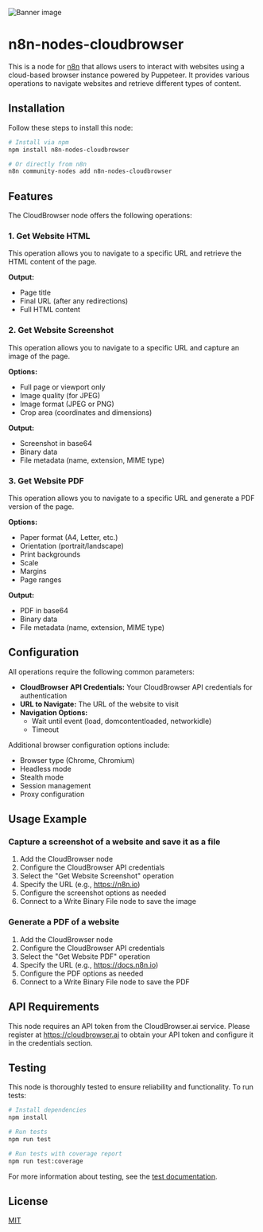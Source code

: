 ![Banner image](https://user-images.githubusercontent.com/10284570/173569848-c624317f-42b1-45a6-ab09-f0ea3c247648.png)

# n8n-nodes-cloudbrowser

This is a node for [n8n](https://n8n.io/) that allows users to interact with websites using a cloud-based browser instance powered by Puppeteer. It provides various operations to navigate websites and retrieve different types of content.

## Installation

Follow these steps to install this node:

```bash
# Install via npm
npm install n8n-nodes-cloudbrowser

# Or directly from n8n
n8n community-nodes add n8n-nodes-cloudbrowser
```

## Features

The CloudBrowser node offers the following operations:

### 1. Get Website HTML

This operation allows you to navigate to a specific URL and retrieve the HTML content of the page.

**Output:**
- Page title
- Final URL (after any redirections)
- Full HTML content

### 2. Get Website Screenshot

This operation allows you to navigate to a specific URL and capture an image of the page.

**Options:**
- Full page or viewport only
- Image quality (for JPEG)
- Image format (JPEG or PNG)
- Crop area (coordinates and dimensions)

**Output:**
- Screenshot in base64
- Binary data
- File metadata (name, extension, MIME type)

### 3. Get Website PDF

This operation allows you to navigate to a specific URL and generate a PDF version of the page.

**Options:**
- Paper format (A4, Letter, etc.)
- Orientation (portrait/landscape)
- Print backgrounds
- Scale
- Margins
- Page ranges

**Output:**
- PDF in base64
- Binary data
- File metadata (name, extension, MIME type)

## Configuration

All operations require the following common parameters:

- **CloudBrowser API Credentials:** Your CloudBrowser API credentials for authentication
- **URL to Navigate:** The URL of the website to visit
- **Navigation Options:**
  - Wait until event (load, domcontentloaded, networkidle)
  - Timeout

Additional browser configuration options include:
- Browser type (Chrome, Chromium)
- Headless mode
- Stealth mode
- Session management
- Proxy configuration

## Usage Example

### Capture a screenshot of a website and save it as a file

1. Add the CloudBrowser node
2. Configure the CloudBrowser API credentials
3. Select the "Get Website Screenshot" operation
4. Specify the URL (e.g., https://n8n.io)
5. Configure the screenshot options as needed
6. Connect to a Write Binary File node to save the image

### Generate a PDF of a website

1. Add the CloudBrowser node
2. Configure the CloudBrowser API credentials
3. Select the "Get Website PDF" operation
4. Specify the URL (e.g., https://docs.n8n.io)
5. Configure the PDF options as needed
6. Connect to a Write Binary File node to save the PDF

## API Requirements

This node requires an API token from the CloudBrowser.ai service. Please register at https://cloudbrowser.ai to obtain your API token and configure it in the credentials section.

## Testing

This node is thoroughly tested to ensure reliability and functionality. To run tests:

```bash
# Install dependencies
npm install

# Run tests
npm run test

# Run tests with coverage report
npm run test:coverage
```

For more information about testing, see the [test documentation](test/README.md).

## License

[MIT](LICENSE.md)
